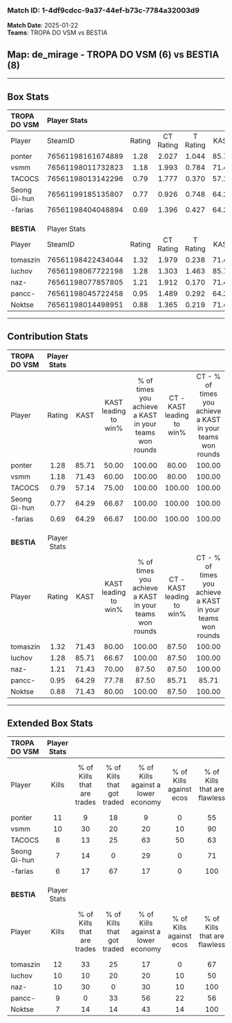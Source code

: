 ### Match ID: 1-4df9cdcc-9a37-44ef-b73c-7784a32003d9  
**Match Date**: 2025-01-22  
**Teams**: TROPA DO VSM vs BESTIA  

## **Map**: de_mirage - TROPA DO VSM (6) vs BESTIA (8)  
---  

## Box Stats  

| **TROPA DO VSM** | Player Stats      |        |           |          |       |      |       |         |        |      |     |
| :- | :- | :-: | :-: | :-: | :-: | :-: | :-: | :-: | :-: | :-: | :-: |
| Player           | SteamID           | Rating | CT Rating | T Rating | KAST  | ADR  | Kills | Assists | Deaths | K/D  | HS% |
| ponter           | 76561198161674889 |  1.28  |   2.027   |  1.044   | 85.71 | 80.4 |  11   |    0    |   9    | 1.22 | 81  |
| vsmm             | 76561198011732823 |  1.18  |   1.993   |  0.784   | 71.43 | 86.6 |  10   |    6    |   9    | 1.11 | 50  |
| TACOCS           | 76561198013142296 |  0.79  |   1.777   |  0.370   | 57.14 | 66.1 |   8   |    4    |   11   | 0.73 | 12  |
| Seong Gi-hun     | 76561199185135807 |  0.77  |   0.926   |  0.748   | 64.29 | 43.5 |   7   |    2    |   9    | 0.78 | 71  |
| -farias          | 76561198404048894 |  0.69  |   1.396   |  0.427   | 64.29 | 51.6 |   6   |    1    |   10   | 0.60 |  0  |
|                  |                   |        |           |          |       |      |       |         |        |      |     |
|                  |                   |        |           |          |       |      |       |         |        |      |     |
|                  |                   |        |           |          |       |      |       |         |        |      |     |
| **BESTIA**       | Player Stats      |        |           |          |       |      |       |         |        |      |     |
| Player           | SteamID           | Rating | CT Rating | T Rating | KAST  | ADR  | Kills | Assists | Deaths | K/D  | HS% |
| tomaszin         | 76561198422434044 |  1.32  |   1.979   |  0.238   | 71.43 | 77.4 |  12   |    2    |   7    | 1.71 | 41  |
| luchov           | 76561198067722198 |  1.28  |   1.303   |  1.463   | 85.71 | 94.0 |  10   |    3    |   9    | 1.11 | 70  |
| naz-             | 76561198077857805 |  1.21  |   1.912   |  0.170   | 71.43 | 92.8 |  10   |    3    |   8    | 1.25 | 80  |
| pancc-           | 76561198045722458 |  0.95  |   1.489   |  0.292   | 64.29 | 73.4 |   9   |    1    |   10   | 0.90 | 55  |
| Noktse           | 76561198014498951 |  0.88  |   1.365   |  0.219   | 71.43 | 46.1 |   7   |    3    |   8    | 0.88 | 14  |
---  

## Contribution Stats  

| **TROPA DO VSM** | Player Stats |       |                      |                                                        |                           |                                                             |                          |                                                            |
| :- | :-: | :-: | :-: | :-: | :-: | :-: | :-: | :-: |
| Player           |    Rating    | KAST  | KAST leading to win% | % of times you achieve a KAST in your teams won rounds | CT - KAST leading to win% | CT - % of times you achieve a KAST in your teams won rounds | T - KAST leading to win% | T - % of times you achieve a KAST in your teams won rounds |
| ponter           |     1.28     | 85.71 |        50.00         |                         100.00                         |           80.00           |                           100.00                            |          28.57           |                           100.00                           |
| vsmm             |     1.18     | 71.43 |        60.00         |                         100.00                         |           80.00           |                           100.00                            |          40.00           |                           100.00                           |
| TACOCS           |     0.79     | 57.14 |        75.00         |                         100.00                         |          100.00           |                           100.00                            |          50.00           |                           100.00                           |
| Seong Gi-hun     |     0.77     | 64.29 |        66.67         |                         100.00                         |          100.00           |                           100.00                            |          40.00           |                           100.00                           |
| -farias          |     0.69     | 64.29 |        66.67         |                         100.00                         |          100.00           |                           100.00                            |          40.00           |                           100.00                           |
|                  |              |       |                      |                                                        |                           |                                                             |                          |                                                            |
|                  |              |       |                      |                                                        |                           |                                                             |                          |                                                            |
|                  |              |       |                      |                                                        |                           |                                                             |                          |                                                            |
| **BESTIA**       | Player Stats |       |                      |                                                        |                           |                                                             |                          |                                                            |
| Player           |    Rating    | KAST  | KAST leading to win% | % of times you achieve a KAST in your teams won rounds | CT - KAST leading to win% | CT - % of times you achieve a KAST in your teams won rounds | T - KAST leading to win% | T - % of times you achieve a KAST in your teams won rounds |
| tomaszin         |     1.32     | 71.43 |        80.00         |                         100.00                         |           87.50           |                           100.00                            |          50.00           |                           100.00                           |
| luchov           |     1.28     | 85.71 |        66.67         |                         100.00                         |           87.50           |                           100.00                            |          25.00           |                           100.00                           |
| naz-             |     1.21     | 71.43 |        70.00         |                         87.50                          |           87.50           |                           100.00                            |           0.00           |                            0.00                            |
| pancc-           |     0.95     | 64.29 |        77.78         |                         87.50                          |           85.71           |                            85.71                            |          50.00           |                           100.00                           |
| Noktse           |     0.88     | 71.43 |        80.00         |                         100.00                         |           87.50           |                           100.00                            |          50.00           |                           100.00                           |
---  

## Extended Box Stats  

| **TROPA DO VSM** | Player Stats |                            |                            |                                    |                         |                              |                                 |        |                             |                                     |                          |                               |                            |
| :- | :-: | :-: | :-: | :-: | :-: | :-: | :-: | :-: | :-: | :-: | :-: | :-: | :-: |
| Player           |    Kills     | % of Kills that are trades | % of Kills that got traded | % of Kills against a lower economy | % of Kills against ecos | % of Kills that are flawless | % of Kills that are close duels | Deaths | % of Deaths that get traded | % of Deaths against a lower economy | % of Deaths against ecos | % of Deaths that are flawless | % of Deaths that are close |
| ponter           |      11      |             9              |             18             |                 9                  |            0            |              55              |               27                |   9    |             33              |                 11                  |            0             |              67               |             0              |
| vsmm             |      10      |             30             |             20             |                 20                 |           10            |              90              |                0                |   9    |             11              |                 11                  |            0             |              78               |             0              |
| TACOCS           |      8       |             13             |             25             |                 63                 |           50            |              63              |                0                |   11   |             18              |                 18                  |            0             |              64               |             0              |
| Seong Gi-hun     |      7       |             14             |             0              |                 29                 |            0            |              71              |               14                |   9    |             11              |                 11                  |            0             |              67               |             11             |
| -farias          |      6       |             17             |             67             |                 17                 |            0            |             100              |                0                |   10   |             20              |                 10                  |            0             |              90               |             0              |
|                  |              |                            |                            |                                    |                         |                              |                                 |        |                             |                                     |                          |                               |                            |
|                  |              |                            |                            |                                    |                         |                              |                                 |        |                             |                                     |                          |                               |                            |
|                  |              |                            |                            |                                    |                         |                              |                                 |        |                             |                                     |                          |                               |                            |
| **BESTIA**       | Player Stats |                            |                            |                                    |                         |                              |                                 |        |                             |                                     |                          |                               |                            |
| Player           |    Kills     | % of Kills that are trades | % of Kills that got traded | % of Kills against a lower economy | % of Kills against ecos | % of Kills that are flawless | % of Kills that are close duels | Deaths | % of Deaths that get traded | % of Deaths against a lower economy | % of Deaths against ecos | % of Deaths that are flawless | % of Deaths that are close |
| tomaszin         |      12      |             33             |             25             |                 17                 |            0            |              67              |                0                |   7    |             14              |                 14                  |            0             |              71               |             14             |
| luchov           |      10      |             10             |             20             |                 20                 |           10            |              50              |               10                |   9    |             22              |                 11                  |            0             |              56               |             33             |
| naz-             |      10      |             30             |             0              |                 30                 |           10            |             100              |                0                |   8    |             25              |                  0                  |            0             |              88               |             0              |
| pancc-           |      9       |             0              |             33             |                 56                 |           22            |              56              |                0                |   10   |             30              |                  0                  |            0             |              70               |             0              |
| Noktse           |      7       |             14             |             14             |                 43                 |           14            |             100              |                0                |   8    |             25              |                 13                  |            13            |              88               |             0              |
